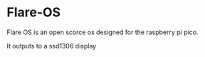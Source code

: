 # Flare-OS

Flare OS is an open scorce os designed for the raspberry pi pico.

It outputs to a ssd1306 display 
